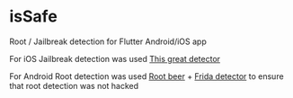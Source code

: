# isSafe
Root / Jailbreak detection for Flutter Android/iOS app

For iOS Jailbreak detection was used [This great detector](https://github.com/avltree9798/isJailbroken)

For Android Root detection was used [Root beer](https://github.com/scottyab/rootbeer) + [Frida detector](https://github.com/darvincisec/DetectFrida) to ensure that root detection was not hacked

